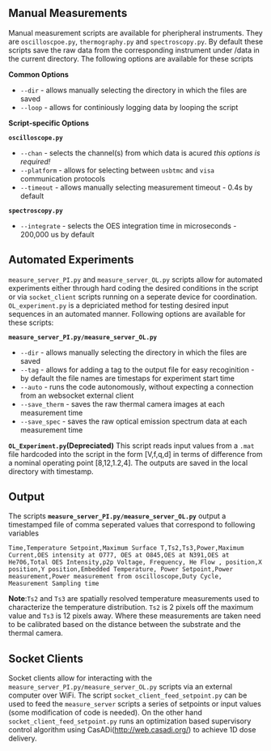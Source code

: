 ## Manual Measurements
Manual measurement scripts are available for pheripheral instruments. They are `oscilloscpoe.py`, `thermography.py` and `spectroscopy.py`. By default these scripts save the raw data from the corresponding instrument under /data in the current directory. The following options are available for these scripts

**Common Options**
* `--dir` - allows manually selecting the directory in which the files are saved
* `--loop` - allows for continiously logging data by looping the script

**Script-specific Options**

**`oscilloscope.py`**
* `--chan` - selects the channel(s) from which data is acured *this options is required!*
* `--platform` - allows for selecting between `usbtmc` and `visa` communication protocols
* `--timeout` - allows manually selecting measurement timeout - 0.4s by default

**`spectroscopy.py`**
* `--integrate` - selects the OES integration time in microseconds - 200,000 us by default

## Automated Experiments
`measure_server_PI.py` and `measure_server_OL.py` scripts allow for automated experiments either through hard coding the desired conditions in the script or via `socket_client` scripts running on a seperate device for coordination. `OL_experiment.py` is a depriciated method for testing desired input sequences in an automated manner. Following options are available for these scripts:

**`measure_server_PI.py/measure_server_OL.py`**
* `--dir` - allows manually selecting the directory in which the files are saved
* `--tag` - allows for adding a tag to the output file for easy recoginition - by default the file names are timestaps for experiment start time
* `--auto` - runs the code autonomously, without expecting a connection from an websocket external client
* `--save_therm` - saves the raw thermal camera images at each measurement time
* `--save_spec` - saves the raw optical emission spectrum data at each measurement time 

**`OL_Experiment.py`(Depreciated)**
This script reads input values from a `.mat` file hardcoded into the script in the form [V,f,q,d] in terms of difference from a nominal operating point [8,12,1.2,4]. The outputs are saved in the local directory with timestamp.


## Output 
The scripts **`measure_server_PI.py/measure_server_OL.py`** output a timestamped file of comma seperated values that correspond to following variables
```
Time,Temperature Setpoint,Maximum Surface T,Ts2,Ts3,Power,Maximum Current,OES intensity at O777, OES at O845,OES at N391,OES at He706,Total OES Intensity,p2p Voltage, Frequency, He Flow , position,X position,Y position,Embedded Temperature, Power Setpoint,Power measurement,Power measurement from oscilloscope,Duty Cycle, Measurement Sampling time
```

**Note**:`Ts2` and `Ts3` are spatially resolved temperature measurements used to characterize the temperature distribution. `Ts2` is 2 pixels off the maximum value and `Ts3` is 12 pixels away. Where these measurements are taken need to be calibrated based on the distance between the substrate and the thermal camera.

## Socket Clients
Socket clients allow for interacting with the `measure_server_PI.py/measure_server_OL.py` scripts via an external computer over WiFi. The script `socket_client_feed_setpoint.py` can be used to feed the `measure_server` scripts a series of setpoints or input values (some modification of code is needed). On the other hand `socket_client_feed_setpoint.py` runs an optimization based supervisory control algorithm using CasADi(http://web.casadi.org/) to achieve 1D dose delivery.
